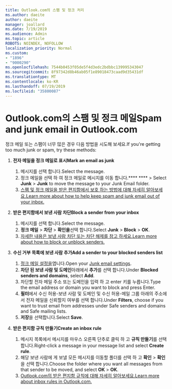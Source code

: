 ```yaml
---
title: Outlook.com의 스팸 및 정크 처리
ms.author: daeite
author: daeite
manager: joallard
ms.date: 7/19/2019
ms.audience: Admin
ms.topic: article
ROBOTS: NOINDEX, NOFOLLOW
localization_priority: Normal
ms.custom:
- "1896"
- "9000290"
ms.openlocfilehash: 7544b0453f05de5f4d3edc2bdbbc139995343047
ms.sourcegitcommit: 8f97342d8b46ab05f1e89018473caad9d35431df
ms.translationtype: MT
ms.contentlocale: ko-KR
ms.lasthandoff: 07/19/2019
ms.locfileid: "35800087"
---
```

# <a name="spam-and-junk-email-in-outlookcom"></a><span data-ttu-id="33dfe-102">Outlook.com의 스팸 및 정크 메일</span><span class="sxs-lookup"><span data-stu-id="33dfe-102">Spam and junk email in Outlook.com</span></span>

<span data-ttu-id="33dfe-103">정크 메일 또는 스팸이 너무 많은 경우 다음 방법을 시도해 보세요.</span><span class="sxs-lookup"><span data-stu-id="33dfe-103">If you're getting too much junk or spam, try these methods:</span></span>

1. <span data-ttu-id="33dfe-104">**전자 메일을 정크 메일로 표시**</span><span class="sxs-lookup"><span data-stu-id="33dfe-104">**Mark an email as junk**</span></span>
    1. <span data-ttu-id="33dfe-105">메시지를 선택 합니다.</span><span class="sxs-lookup"><span data-stu-id="33dfe-105">Select the message.</span></span>
    1. <span data-ttu-id="33dfe-106">정크 메일을 선택 하 여 정크 메일로 메시지를 이동 합니다.\*\*\*\* \*\*\*\* > </span><span class="sxs-lookup"><span data-stu-id="33dfe-106">Select **Junk** > **Junk** to move the message to your Junk Email folder.</span></span>
    1. [<span data-ttu-id="33dfe-107">스팸 및 정크 메일을 받은 편지함에서 보호 하는 방법에 대해 자세히 알아보세요.</span><span class="sxs-lookup"><span data-stu-id="33dfe-107">Learn more about how to help keep spam and junk email out of your inbox.</span></span>](https://support.office.com/article/a3ece97b-82f8-4a5e-9ac3-e92fa6427ae4?wt.mc_id=Office_Outlook_com_Alchemy)

1. <span data-ttu-id="33dfe-108">**받은 편지함에서 보낸 사람 차단**</span><span class="sxs-lookup"><span data-stu-id="33dfe-108">**Block a sender from your inbox**</span></span>
    1. <span data-ttu-id="33dfe-109">메시지를 선택 합니다.</span><span class="sxs-lookup"><span data-stu-id="33dfe-109">Select the message.</span></span>
    1. <span data-ttu-id="33dfe-110">**정크 메일** > **차단** > **확인을**선택 합니다.</span><span class="sxs-lookup"><span data-stu-id="33dfe-110">Select **Junk** > **Block** > **OK**.</span></span>
    1. [<span data-ttu-id="33dfe-111">자세한 내용은 보낸 사람 차단 또는 차단 해제를 참고 하세요.</span><span class="sxs-lookup"><span data-stu-id="33dfe-111">Learn more about how to block or unblock senders.</span></span>](https://support.office.com/article/afba1c94-77bb-4f50-8b85-057cf52f4d5e?wt.mc_id=Office_Outlook_com_Alchemy)

1. <span data-ttu-id="33dfe-112">**수신 거부 목록에 보낸 사람 추가**</span><span class="sxs-lookup"><span data-stu-id="33dfe-112">**Add a sender to your blocked senders list**</span></span>
    1. <span data-ttu-id="33dfe-113">[정크 메일 설정을](https://outlook.live.com/mail/options/mail/junkEmail/blockedSendersAndDomainsV2)엽니다.</span><span class="sxs-lookup"><span data-stu-id="33dfe-113">Open your [Junk email settings](https://outlook.live.com/mail/options/mail/junkEmail/blockedSendersAndDomainsV2).</span></span>
    1. <span data-ttu-id="33dfe-114">**차단 된 보낸 사람 및 도메인**아래에서 **추가**를 선택 합니다.</span><span class="sxs-lookup"><span data-stu-id="33dfe-114">Under **Blocked senders and domains**, select **Add**.</span></span>
    1. <span data-ttu-id="33dfe-115">차단할 전자 메일 주소 또는 도메인을 입력 하 고 enter 키를 누릅니다.</span><span class="sxs-lookup"><span data-stu-id="33dfe-115">Type the email address or domain you want to block and press Enter.</span></span>
    1. <span data-ttu-id="33dfe-116">**필터**에서 수신 허용-보낸 사람 및 도메인 및 수신 허용-메일 그룹 아래의 주소에서 전자 메일을 신뢰할지 여부를 선택 합니다.</span><span class="sxs-lookup"><span data-stu-id="33dfe-116">Under **Filters**, choose if you want to trust email from addresses under Safe senders and domains and Safe mailing lists.</span></span>
    1. <span data-ttu-id="33dfe-117">**저장**을 선택합니다.</span><span class="sxs-lookup"><span data-stu-id="33dfe-117">Select **Save**.</span></span>

1. <span data-ttu-id="33dfe-118">**받은 편지함 규칙 만들기**</span><span class="sxs-lookup"><span data-stu-id="33dfe-118">**Create an inbox rule**</span></span>
    1. <span data-ttu-id="33dfe-119">메시지 목록에서 메시지를 마우스 오른쪽 단추로 클릭 하 고 **규칙 만들기**를 선택 합니다.</span><span class="sxs-lookup"><span data-stu-id="33dfe-119">Right-click a message in your message list and select **Create rule**.</span></span>
    1. <span data-ttu-id="33dfe-120">해당 보낸 사람에 게 보낼 모든 메시지를 이동할 폴더를 선택 하 고 **확인** > **확인**을 선택 합니다.</span><span class="sxs-lookup"><span data-stu-id="33dfe-120">Choose the folder where you want all messages from that sender to be moved, and select **OK** > **OK**.</span></span>
    1. [<span data-ttu-id="33dfe-121">Outlook.com의 받은 편지함 규칙에 대해 자세히 알아보세요.</span><span class="sxs-lookup"><span data-stu-id="33dfe-121">Learn more about inbox rules in Outlook.com.</span></span>](https://support.office.com/article/4b094371-a5d7-49bd-8b1b-4e4896a7cc5d?wt.mc_id=Office_Outlook_com_Alchemy)